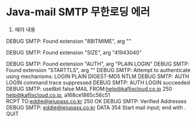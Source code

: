 # Java-mail SMTP 무한로딩 에러

1. 에러 내용

  DEBUG SMTP: Found extension "8BITMIME", arg ""
  
  DEBUG SMTP: Found extension "SIZE", arg "41943040"
  
  DEBUG SMTP: Found extension "AUTH", arg "PLAIN LOGIN"
  DEBUG SMTP: Found extension "STARTTLS", arg ""
  DEBUG SMTP: Attempt to authenticate using mechanisms: LOGIN PLAIN DIGEST-MD5 NTLM
  DEBUG SMTP: AUTH LOGIN command trace suppressed
  DEBUG SMTP: AUTH LOGIN succeeded
  DEBUG SMTP: use8bit false
  MAIL FROM:<help@kaflixcloud.co.jp>
  250 <help@kaflixcloud.co.jp>, a168ce1865c56c51  
  RCPT TO:<eddie@jejupass.co.kr>
  250 OK
  DEBUG SMTP: Verified Addresses
  DEBUG SMTP:   eddie@jejupass.co.kr
  DATA
  354 Start mail input; end with <CRLF>.<CRLF>
  QUIT
